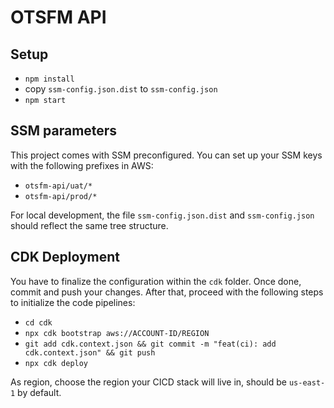 # OTSFM API

## Setup

- `npm install`
- copy `ssm-config.json.dist` to `ssm-config.json`
- `npm start`

## SSM parameters

This project comes with SSM preconfigured. You can set up your SSM keys with the following prefixes in AWS:

- `otsfm-api/uat/*`
- `otsfm-api/prod/*`

For local development, the file `ssm-config.json.dist` and `ssm-config.json` should reflect the same tree structure.

## CDK Deployment

You have to finalize the configuration within the `cdk` folder. Once done, commit and push your changes. After that,
proceed with the following steps to initialize the code pipelines:

- `cd cdk`
- `npx cdk bootstrap aws://ACCOUNT-ID/REGION` 
- `git add cdk.context.json && git commit -m "feat(ci): add cdk.context.json" && git push`
- `npx cdk deploy`

As region, choose the region your CICD stack will live in, should be `us-east-1` by default.

